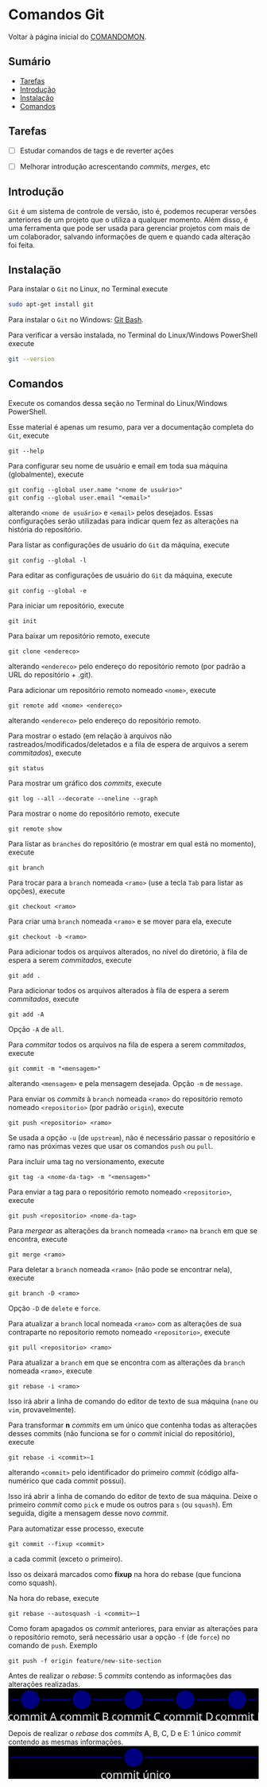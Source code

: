 # Comandos Git

Voltar à página inicial do [COMANDOMON](README.md).



## Sumário

- [Tarefas](#Tarefas)
- [Introdução](#Introdução)
- [Instalação](#Instalação)
- [Comandos](#Comandos)



## Tarefas

- [ ] Estudar comandos de tags e de reverter ações
- [ ] Melhorar introdução acrescentando *commits*, *merges*, etc



## Introdução

`Git` é um sistema de controle de versão, isto é, podemos recuperar versões anteriores de um projeto que o utiliza a qualquer momento. Além disso, é uma ferramenta que pode ser usada para gerenciar projetos com mais de um colaborador, salvando informações de quem e quando cada alteração foi feita.



## Instalação

Para instalar o `Git` no Linux, no Terminal execute
```bash
sudo apt-get install git
```

Para instalar o `Git` no Windows: [Git Bash](https://Git-scm.com/download/win).

Para verificar a versão instalada, no Terminal do Linux/Windows PowerShell execute
```bash
git --version
```



## Comandos

Execute os comandos dessa seção no Terminal do Linux/Windows PowerShell.

Esse material é apenas um resumo, para ver a documentação completa do `Git`, execute
```
git --help
```

Para configurar seu nome de usuário e email em toda sua máquina (globalmente), execute 
```
git config --global user.name "<nome de usuário>"
git config --global user.email "<email>"
```
alterando `<nome de usuário>` e `<email>` pelos desejados. Essas configurações serão utilizadas para indicar quem fez as alterações na história do repositório.

Para listar as configurações de usuário do `Git` da máquina, execute
```
git config --global -l
```

Para editar as configurações de usuário do `Git` da máquina, execute
```
git config --global -e
```

Para iniciar um repositório, execute
```
git init
```

Para baixar um repositório remoto, execute
```
git clone <endereco>
```
alterando `<endereco>` pelo endereço do repositório remoto (por padrão a URL do repositório + .git).

Para adicionar um repositório remoto nomeado `<nome>`, execute
```
git remote add <nome> <endereço>
```
alterando `<endereco>` pelo endereço do repositório remoto.

Para mostrar o estado (em relação à arquivos não rastreados/modificados/deletados e a fila de espera de arquivos a serem *commitados*), execute
```
git status
```

Para mostrar um gráfico dos *commits*, execute
```
git log --all --decorate --oneline --graph
```

Para mostrar o nome do repositório remoto, execute
```
git remote show
```

Para listar as `branches` do repositório (e mostrar em qual está no momento), execute
```
git branch
```

Para trocar para a `branch` nomeada `<ramo>` (use a tecla `Tab` para listar as opções), execute
```
git checkout <ramo>
```

Para criar uma `branch` nomeada `<ramo>` e se mover para ela, execute
```
git checkout -b <ramo>
```

Para adicionar todos os arquivos alterados, no nível do diretório, à fila de espera a serem *commitados*, execute
```
git add .
```

Para adicionar todos os arquivos alterados à fila de espera a serem *commitados*, execute
```
git add -A
```
Opção `-A` de `all`.

Para *commitar* todos os arquivos na fila de espera a serem *commitados*, execute
```
git commit -m "<mensagem>"
```
alterando `<mensagem>` e pela mensagem desejada. Opção `-m` de `message`.

Para enviar os *commits* à `branch` nomeada `<ramo>` do repositório remoto nomeado `<repositorio>` (por padrão `origin`), execute
```
git push <repositorio> <ramo>
```
Se usada a opção `-u` (de `upstream`), não é necessário passar o repositório e ramo nas próximas vezes que usar os comandos `push` ou `pull`.

Para incluir uma tag no versionamento, execute
```
git tag -a <nome-da-tag> -m "<mensagem>"
```

Para enviar a tag para o repositório remoto nomeado `<repositorio>`, execute
```
git push <repositorio> <nome-da-tag>
```

Para *mergear* as alterações da `branch` nomeada `<ramo>` na `branch` em que se encontra, execute
```
git merge <ramo>
```

Para deletar a `branch` nomeada `<ramo>` (não pode se encontrar nela), execute
```
git branch -D <ramo>
```
Opção `-D` de `delete` e `force`.

Para atualizar a `branch` local nomeada `<ramo>` com as alterações de sua contraparte no repositorio remoto nomeado `<repositorio>`, execute
```
git pull <repositorio> <ramo>
```

Para atualizar a `branch` em que se encontra com as alterações da `branch` nomeada `<ramo>`, execute
```
git rebase -i <ramo>
```
Isso irá abrir a linha de comando do editor de texto de sua máquina (`nano` ou `vim`, provavelmente).

Para transformar **n** *commits* em um único que contenha todas as alterações desses commits (não funciona se for o *commit* inicial do repositório), execute
```
git rebase -i <commit>~1
```
alterando `<commit>` pelo identificador do primeiro *commit* (código alfa-numérico que cada *commit* possui).

Isso irá abrir a linha de comando do editor de texto de sua máquina. Deixe o primeiro *commit* como `pick` e mude os outros para `s` (ou `squash`). Em seguida, digite a mensagem desse novo *commit*.

Para automatizar esse processo, execute
```
git commit --fixup <commit>
```
a cada commit (exceto o primeiro).

Isso os deixará marcados como **fixup** na hora do rebase (que funciona como squash).

Na hora do rebase, execute
```
git rebase --autosquash -i <commit>~1
```

Como foram apagados os *commit* anteriores, para enviar as alterações para o repositório remoto, será necessário usar a opção `-f` (de `force`) no comando de `push`. Exemplo
```
git push -f origin feature/new-site-section
```
Antes de realizar o *rebase*: 5 *commits* contendo as informações das alterações realizadas.
![Antes de realizar o rebase](images/rebase1.svg)

Depois de realizar o *rebase* dos *commits* A, B, C, D e E: 1 único *commit* contendo as mesmas informações.
![Depois de realizar o rebase do 5 commits](images/rebase2.svg)
